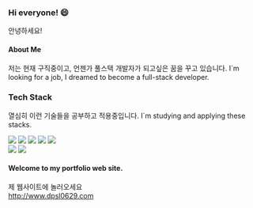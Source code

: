 ### Hi everyone! :smile:
안녕하세요!

#### About Me

저는 현재 구직중이고, 언젠가 풀스택 개발자가 되고싶은 꿈을 꾸고 있습니다.
I`m looking for a job, I dreamed to become a full-stack developer.

### Tech Stack

열심히 이런 기술들을 공부하고 적용중입니다.
I`m studying and applying these stacks.

<img src="https://img.shields.io/badge/Java-007396?style=flat-square&logo=Java&logoColor=white"/></a>
<img src="https://img.shields.io/badge/Spring-6DB33F?style=flat-square&logo=Spring&logoColor=white"/></a>
<img src="https://img.shields.io/badge/Oracle-F80000?style=flat-square&logo=Oracle&logoColor=white"/></a>
<img src="https://img.shields.io/badge/jQuery-0769AD?style=flat-square&logo=jQuery&logoColor=white"/></a>
<img src="https://img.shields.io/badge/JavaScript-F7DF1E?style=flat-square&logo=JavaScript&logoColor=white"/></a><br>
<img src="https://img.shields.io/badge/HTML5-E34F26?style=flat-square&logo=HTML5&logoColor=white"/></a>
<img src="https://img.shields.io/badge/CSS3-1572B6?style=flat-square&logo=CSS3&logoColor=white"/></a> 

#### Welcome to my portfolio web site.
제 웹사이트에 놀러오세요<br>
http://www.dpsl0629.com
